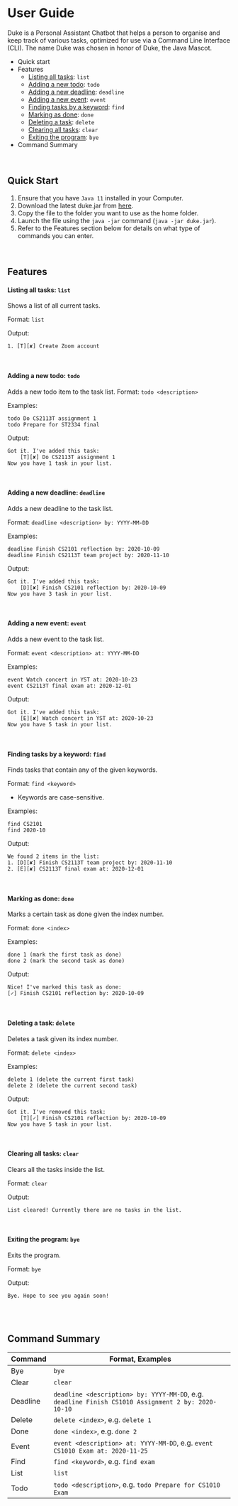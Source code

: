 # User Guide

Duke is a Personal Assistant Chatbot that helps a person to organise and keep track of various tasks,
optimized for use via a Command Line Interface (CLI).
The name Duke was chosen in honor of Duke, the Java Mascot.

- Quick start
- Features
    - [Listing all tasks](#listing-all-tasks-list): `list`
    - [Adding a new todo](#adding-a-new-todo-todo): `todo`
    - [Adding a new deadline](#adding-a-new-deadline-deadline): `deadline`
    - [Adding a new event](#adding-a-new-event-event): `event`
    - [Finding tasks by a keyword](#finding-tasks-by-a-keyword-find): `find`
    - [Marking as done](#marking-as-done-done): `done`
    - [Deleting a task](#deleting-a-task-delete): `delete`
    - [Clearing all tasks](#clearing-all-tasks-clear): `clear`
    - [Exiting the program](#exiting-the-program-bye): `bye`
- Command Summary

<br>

## Quick Start

1. Ensure that you have `Java 11` installed in your Computer.
2. Download the latest duke.jar from [here](https://github.com/jusufnathanael/ip/releases/tag/v0.2).
3. Copy the file to the folder you want to use as the home folder.
4. Launch the file using the `java -jar` command (`java -jar duke.jar`).
5. Refer to the Features section below for details on what type of commands you can enter.

<br>

## Features

#### Listing all tasks: `list` 
Shows a list of all current tasks.

Format: `list`

Output:
```
1. [T][✘] Create Zoom account
```

<br>

#### Adding a new todo: `todo`
Adds a new todo item to the task list.
Format: `todo <description>`

Examples:
```
todo Do CS2113T assignment 1
todo Prepare for ST2334 final
```
Output:
```
Got it. I've added this task:
    [T][✘] Do CS2113T assignment 1
Now you have 1 task in your list.
```

<br>

#### Adding a new deadline: `deadline`
Adds a new deadline to the task list.

Format: `deadline <description> by: YYYY-MM-DD`

Examples:
```
deadline Finish CS2101 reflection by: 2020-10-09
deadline Finish CS2113T team project by: 2020-11-10
```
Output:
```
Got it. I've added this task:
    [D][✘] Finish CS2101 reflection by: 2020-10-09
Now you have 3 task in your list.
```

<br>

#### Adding a new event: `event`
Adds a new event to the task list.

Format: `event <description> at: YYYY-MM-DD`

Examples:
```
event Watch concert in YST at: 2020-10-23
event CS2113T final exam at: 2020-12-01 
```
Output:
```
Got it. I've added this task:
    [E][✘] Watch concert in YST at: 2020-10-23
Now you have 5 task in your list.
```

<br>

#### Finding tasks by a keyword: `find`
Finds tasks that contain any of the given keywords.

Format: `find <keyword>`
- Keywords are case-sensitive.


Examples:
```
find CS2101
find 2020-10
```
Output:
```
We found 2 items in the list:
1. [D][✘] Finish CS2113T team project by: 2020-11-10
2. [E][✘] CS2113T final exam at: 2020-12-01 
```

<br>

#### Marking as done: `done`
Marks a certain task as done given the index number.

Format: `done <index>`

Examples:
```
done 1 (mark the first task as done)
done 2 (mark the second task as done)
```
Output:
```
Nice! I've marked this task as done:
[✓] Finish CS2101 reflection by: 2020-10-09
```

<br>

#### Deleting a task: `delete`
Deletes a task given its index number.

Format: `delete <index>`

Examples:
```
delete 1 (delete the current first task)
delete 2 (delete the current second task)
```
Output:
```
Got it. I've removed this task:
    [T][✓] Finish CS2101 reflection by: 2020-10-09
Now you have 5 task in your list.
```

<br>

#### Clearing all tasks: `clear`
Clears all the tasks inside the list.

Format: `clear`

Output:
```
List cleared! Currently there are no tasks in the list.
```

<br>

#### Exiting the program: `bye`
Exits the program.

Format: `bye`

Output:
```
Bye. Hope to see you again soon!
```
<br><br>

## Command Summary

Command | Format, Examples
------- | ----------------
Bye | `bye`
Clear | `clear`
Deadline | `deadline <description> by: YYYY-MM-DD`, e.g. `deadline Finish CS1010 Assignment 2 by: 2020-10-10`
Delete | `delete <index>`, e.g. `delete 1`
Done | `done <index>`, e.g. `done 2`
Event | `event <description> at: YYYY-MM-DD`, e.g. `event CS1010 Exam at: 2020-11-25`
Find | `find <keyword>`, e.g. `find exam`
List | `list`
Todo | `todo <description>`, e.g. `todo Prepare for CS1010 Exam`

<br>